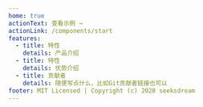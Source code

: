 ```yaml
---
home: true
actionText: 查看示例 →
actionLink: /components/start
features:
  - title: 特性
    details: 产品介绍
  - title: 特性
    details: 优势介绍
  - title: 贡献者
    details: 随便写点什么，比如Git贡献者链接也可以
footer: MIT Licensed | Copyright (c) 2020 seeksdream
---
```


